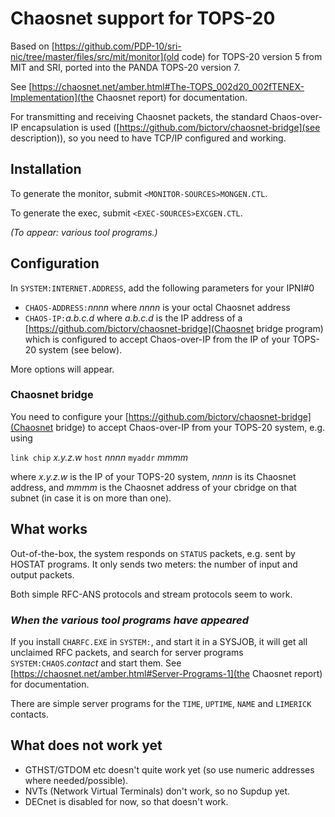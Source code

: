 # Chaosnet support for TOPS-20

Based on [https://github.com/PDP-10/sri-nic/tree/master/files/src/mit/monitor](old code) for TOPS-20 version 5 from MIT and SRI, ported into the PANDA TOPS-20 version 7.

See [https://chaosnet.net/amber.html#The-TOPS_002d20_002fTENEX-Implementation](the Chaosnet report) for documentation.

For transmitting and receiving Chaosnet packets, the standard Chaos-over-IP encapsulation is used ([https://github.com/bictorv/chaosnet-bridge](see description)), so you need to have TCP/IP configured and working.

## Installation

To generate the monitor, submit `<MONITOR-SOURCES>MONGEN.CTL`.

To generate the exec, submit `<EXEC-SOURCES>EXCGEN.CTL`.

*(To appear: various tool programs.)*

## Configuration

In `SYSTEM:INTERNET.ADDRESS`, add the following parameters for your IPNI#0
- `CHAOS-ADDRESS:`*nnnn* where *nnnn* is your octal Chaosnet  address
- `CHAOS-IP:`*a.b.c.d* where *a.b.c.d* is the IP address of a [https://github.com/bictorv/chaosnet-bridge](Chaosnet bridge program) which is configured to accept Chaos-over-IP from the IP of your TOPS-20 system (see below).

More options will appear.

### Chaosnet bridge
You need to configure your [https://github.com/bictorv/chaosnet-bridge](Chaosnet bridge) to accept Chaos-over-IP from your TOPS-20 system, e.g. using

`link chip` *x.y.z.w* `host` *nnnn* `myaddr` *mmmm*

where *x.y.z.w* is the IP of your TOPS-20 system, *nnnn* is its Chaosnet address, and *mmmm* is the Chaosnet address of your cbridge on that subnet (in case it is on more than one).

## What works

Out-of-the-box, the system responds on `STATUS` packets, e.g. sent by HOSTAT programs. It only sends two meters: the number of input and output packets.

Both simple RFC-ANS protocols and stream protocols seem to work.

### *When the various tool programs have appeared*

If you install `CHARFC.EXE` in `SYSTEM:`, and start it in a SYSJOB, it will get all unclaimed RFC packets, and search for server programs `SYSTEM:CHAOS`.*contact* and start them.  See [https://chaosnet.net/amber.html#Server-Programs-1](the Chaosnet report) for documentation. 

There are simple server programs for the `TIME`, `UPTIME`, `NAME` and `LIMERICK` contacts.

## What does not work yet

- GTHST/GTDOM etc doesn't quite work yet (so use numeric addresses where needed/possible).
- NVTs (Network Virtual Terminals) don't work, so no Supdup yet.
- DECnet is disabled for now, so that doesn't work.
